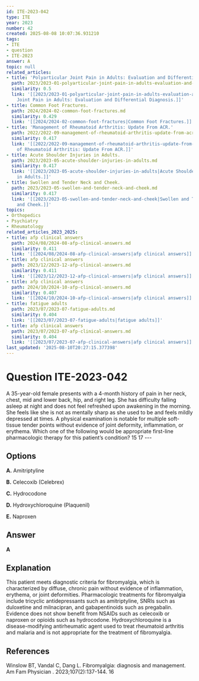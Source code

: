 ```yaml
---
id: ITE-2023-042
type: ITE
year: 2023
number: 42
created: 2025-08-08 10:07:36.931210
tags:
- ITE
- question
- ITE-2023
answer: A
topic: null
related_articles:
- title: 'Polyarticular Joint Pain in Adults: Evaluation and Differential Diagnosis.'
  path: 2023/2023-01-polyarticular-joint-pain-in-adults-evaluation-and-differenti.md
  similarity: 0.5
  link: '[[2023/2023-01-polyarticular-joint-pain-in-adults-evaluation-and-differenti|Polyarticular
    Joint Pain in Adults: Evaluation and Differential Diagnosis.]]'
- title: Common Foot Fractures.
  path: 2024/2024-02-common-foot-fractures.md
  similarity: 0.429
  link: '[[2024/2024-02-common-foot-fractures|Common Foot Fractures.]]'
- title: 'Management of Rheumatoid Arthritis: Update From ACR.'
  path: 2022/2022-09-management-of-rheumatoid-arthritis-update-from-acr.md
  similarity: 0.417
  link: '[[2022/2022-09-management-of-rheumatoid-arthritis-update-from-acr|Management
    of Rheumatoid Arthritis: Update From ACR.]]'
- title: Acute Shoulder Injuries in Adults.
  path: 2023/2023-05-acute-shoulder-injuries-in-adults.md
  similarity: 0.417
  link: '[[2023/2023-05-acute-shoulder-injuries-in-adults|Acute Shoulder Injuries
    in Adults.]]'
- title: Swollen and Tender Neck and Cheek.
  path: 2023/2023-05-swollen-and-tender-neck-and-cheek.md
  similarity: 0.417
  link: '[[2023/2023-05-swollen-and-tender-neck-and-cheek|Swollen and Tender Neck
    and Cheek.]]'
topics:
- Orthopedics
- Psychiatry
- Rheumatology
related_articles_2023_2025:
- title: afp clinical answers
  path: 2024/08/2024-08-afp-clinical-answers.md
  similarity: 0.411
  link: '[[2024/08/2024-08-afp-clinical-answers|afp clinical answers]]'
- title: afp clinical answers
  path: 2023/12/2023-12-afp-clinical-answers.md
  similarity: 0.411
  link: '[[2023/12/2023-12-afp-clinical-answers|afp clinical answers]]'
- title: afp clinical answers
  path: 2024/10/2024-10-afp-clinical-answers.md
  similarity: 0.407
  link: '[[2024/10/2024-10-afp-clinical-answers|afp clinical answers]]'
- title: fatigue adults
  path: 2023/07/2023-07-fatigue-adults.md
  similarity: 0.404
  link: '[[2023/07/2023-07-fatigue-adults|fatigue adults]]'
- title: afp clinical answers
  path: 2023/07/2023-07-afp-clinical-answers.md
  similarity: 0.404
  link: '[[2023/07/2023-07-afp-clinical-answers|afp clinical answers]]'
last_updated: '2025-08-10T20:27:15.377398'
---
```


# Question ITE-2023-042

A 35-year-old female presents with a 4-month history of pain in her neck, chest, mid and lower back, hip, and right leg. She has difficulty falling asleep at night and does not feel refreshed upon awakening in the morning. She feels like she is not as mentally sharp as she used to be and feels mildly depressed at times. A physical examination is notable for multiple soft-tissue tender points without evidence of joint deformity, inflammation, or erythema. Which one of the following would be appropriate first-line pharmacologic therapy for this patient’s condition? 15 17 ---

## Options

**A.** Amitriptyline

**B.** Celecoxib (Celebrex)

**C.** Hydrocodone

**D.** Hydroxychloroquine (Plaquenil)

**E.** Naproxen

## Answer

**A**

## Explanation

This patient meets diagnostic criteria for fibromyalgia, which is characterized by diffuse, chronic pain without evidence of inflammation, erythema, or joint deformities. Pharmacologic treatments for fibromyalgia include tricyclic antidepressants such as amitriptyline, SNRIs such as duloxetine and milnacipran, and gabapentinoids such as pregabalin. Evidence does not show benefit from NSAIDs such as celecoxib or naproxen or opioids such as hydrocodone. Hydroxychloroquine is a disease-modifying antirheumatic agent used to treat rheumatoid arthritis and malaria and is not appropriate for the treatment of fibromyalgia.

## References

Winslow BT, Vandal C, Dang L. Fibromyalgia: diagnosis and management. Am Fam Physician . 2023;107(2):137-144. 16
